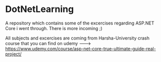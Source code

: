 # DotNetLearning
A repository which contains some of the excercises regarding ASP.NET Core i went through. There is more incoming ;)

All subjects and excercises are coming from Harsha-University crash course that you can find on udemy ---> https://www.udemy.com/course/asp-net-core-true-ultimate-guide-real-project/
